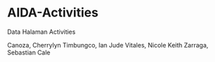 # AIDA-Activities
Data Halaman Activities

Canoza, Cherrylyn
Timbungco, Ian Jude
Vitales, Nicole Keith
Zarraga, Sebastian Cale

